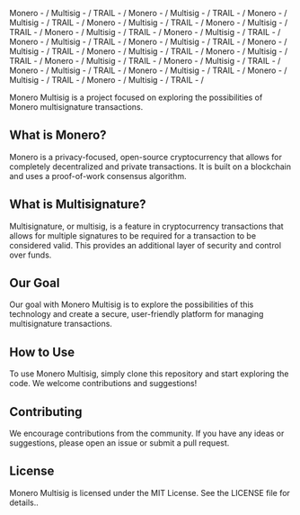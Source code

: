 Monero -   /   Multisig -   /  TRAIL -   /  Monero -   /   Multisig -   /  TRAIL -   / 
Monero -   /   Multisig -   /  TRAIL -   /  Monero -   /   Multisig -   /  TRAIL -   / 
Monero -   /   Multisig -   /  TRAIL -   /  Monero -   /   Multisig -   /  TRAIL -   / 
Monero -   /   Multisig -   /  TRAIL -   /  Monero -   /   Multisig -   /  TRAIL -   / 
Monero -   /   Multisig -   /  TRAIL -   /  Monero -   /   Multisig -   /  TRAIL -   / 
Monero -   /   Multisig -   /  TRAIL -   /  Monero -   /   Multisig -   /  TRAIL -   / 
Monero -   /   Multisig -   /  TRAIL -   /  Monero -   /   Multisig -   /  TRAIL -   / 
Monero -   /   Multisig -   /  TRAIL -   /  Monero -   /   Multisig -   /  TRAIL -   / 
Monero -   /   Multisig -   /  TRAIL -   /  Monero -   /   Multisig -   /  TRAIL -   / 

Monero Multisig is a project focused on exploring the possibilities of Monero multisignature transactions.


## What is Monero?
Monero is a privacy-focused, open-source cryptocurrency that allows for completely decentralized and private transactions. It is built on a blockchain and uses a proof-of-work consensus algorithm.

## What is Multisignature?
Multisignature, or multisig, is a feature in cryptocurrency transactions that allows for multiple signatures to be required for a transaction to be considered valid. This provides an additional layer of security and control over funds.

## Our Goal
Our goal with Monero Multisig is to explore the possibilities of this technology and create a secure, user-friendly platform for managing multisignature transactions.

## How to Use
To use Monero Multisig, simply clone this repository and start exploring the code. We welcome contributions and suggestions!

## Contributing
We encourage contributions from the community. If you have any ideas or suggestions, please open an issue or submit a pull request.

## License
Monero Multisig is licensed under the MIT License. See the LICENSE file for details..
